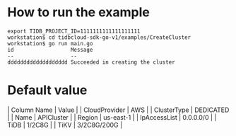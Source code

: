 # How to run the example
```
export TIDB_PROJECT_ID=1111111111111111111
workstation$ cd tidbcloud-sdk-go-v1/examples/CreateCluster
workstation$ go run main.go
id                  Message
--                  --
ddddddddddddddddddd Succeeded in creating the cluster
```

# Default value
| Column Name   | Value       |
| CloudProvider | AWS         |
| ClusterType   | DEDICATED   |
| Name          | APICluster  |
| Region        | us-east-1   |
| IpAccessList  | 0.0.0.0/0   |
| TiDB          | 1/2C8G      |
| TiKV          | 3/2C8G/200G |
